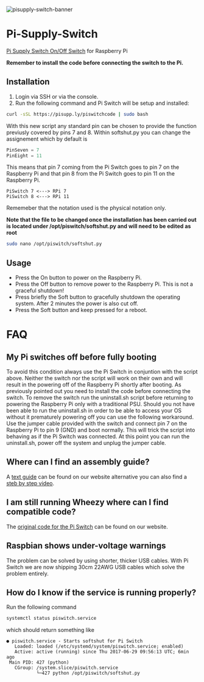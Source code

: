![pisupply-switch-banner](https://user-images.githubusercontent.com/1878314/73882377-d9b49080-4859-11ea-9c7e-e3c351f821e5.png)
# Pi-Supply-Switch
[Pi Supply Switch On/Off Switch](https://www.pi-supply.com/product/pi-supply-raspberry-pi-power-switch/) for Raspberry Pi

**Remember to install the code before connecting the switch to the Pi.**

## Installation
1. Login via SSH or via the console.
2. Run the following command and Pi Switch will be setup and installed:
```bash
curl -sSL https://pisupp.ly/piswitchcode | sudo bash
```

With this new script any standard pin can be chosen to provide the function previusly covered by pins 7 and 8.
Within softshut.py you can change the assignement which by default is

```python
PinSeven = 7
PinEight = 11
```

This means that pin 7 coming from the Pi Switch goes to pin 7 on the Raspberry Pi and that pin 8 from the Pi Switch goes to pin 11 on the Raspberry Pi.

```
PiSwitch 7 <---> RPi 7
PiSwitch 8 <---> RPi 11
```

Rememeber that the notation used is the physical notation only.

**Note that the file to be changed once the installation has been carried out is located under /opt/piswitch/softshut.py and will need to be edited as root**
```bash
sudo nano /opt/piswitch/softshut.py
```

## Usage

* Press the On button to power on the Raspberry Pi.
* Press the Off button to remove power to the Raspberry Pi. This is not a graceful shutdown!
* Press briefly the Soft button to gracefully shutdown the operating system. After 2 minutes the power is also cut off.
* Press the Soft button and keep pressed for a reboot.

# FAQ
## My Pi switches off before fully booting
To avoid this condition always use the Pi Switch in conjuntion with the script above. Neither the switch nor the script will work on their own and will result in the powering off of the Raspberry Pi shortly after booting. As previously pointed out you need to install the code before connecting the switch. To remove the switch run the uninstall.sh script before returning to powering the Raspberry Pi only with a traditional PSU.
Should you not have been able to run the uninstall.sh in order to be able to access your OS without it prematurely powering off you can use the following workaround.
Use the jumper cable provided with the switch and connect pin 7 on the Raspberry Pi to pin 9 (GND) and boot normally. This will trick the script into behaving as if the Pi Switch was connected. At this point you can run the uninstall.sh, power off the system and unplug the jumper cable.

## Where can I find an assembly guide?
A [text guide](https://learn.pi-supply.com/make/pi-supply-switch-assembly-instructions/) can be found on our website alternative you can also find a [steb by step video](https://www.youtube.com/watch?v=bHj_pMD7oLI&feature=youtu.be).

## I am still running Wheezy where can I find compatible code?
The [original code for the Pi Switch](https://learn.pi-supply.com/pi-supply-switch-v1-1-code-examples/) can be found on our website.

## Raspbian shows under-voltage warnings
The problem can be solved by using shorter, thicker USB cables. With Pi Switch we are now shipping 30cm 22AWG USB cables which solve the problem entirely.

## How do I know if the service is running properly?
Run the following command
```bash
systemctl status piswitch.service
```
which should return something like
```
● piswitch.service - Starts softshut for Pi Switch
   Loaded: loaded (/etc/systemd/system/piswitch.service; enabled)
   Active: active (running) since Thu 2017-06-29 09:56:13 UTC; 6min ago
 Main PID: 427 (python)
   CGroup: /system.slice/piswitch.service
           └─427 python /opt/piswitch/softshut.py

```
